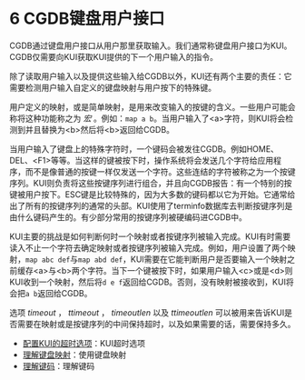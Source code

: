 6 CGDB键盘用户接口
===========

CGDB通过键盘用户接口从用户那里获取输入。我们通常称键盘用户接口为KUI。CGDB仅需要向KUI获取KUI提供的下一个用户输入的指令。

除了读取用户输入以及提供这些输入给CGDB以外，KUI还有两个主要的责任：它需要检测用户输入自定义的键盘映射与用户按下的特殊键。

用户定义的映射，或是简单映射，是用来改变输入的按键的含义。一些用户可能会称将这种功能称之为 *宏* 。例如：`map a b`。当用户输入了\<a\>字符，则KUI将会检测到并且替换为\<b\>然后将\<b\>返回给CGDB。

当用户输入了键盘上的特殊字符时，一个键码会被发往CGDB。例如HOME、DEL、\<F1\>等等。当这样的键被按下时，操作系统将会发送几个字符给应用程序，而不是像普通的按键一样仅发送一个字符。这些连结的字符被称之为一个按键序列。KUI则负责将这些按键序列进行组合，并且向CGDB报告：有一个特别的按键被用户按下。ESC键是比较特殊的，因为大多数的键码都以它为开始。它通常给出了所有的按键序列的通常的头部。KUI使用了terminfo数据库去判断按键序列是由什么键码产生的。有少部分常用的按键序列被硬编码进CGDB中。

KUI主要的挑战是如何判断何时一个映射或者按键序列被输入完成。KUI有时需要读入不止一个字符去确定映射或者按键序列被输入完成。例如，用户设置了两个映射，`map abc def`与`map abd def`，KUI需要在它能判断用户是否要输入一个映射之前缓存\<a\>与\<b\>两个字符。当下一个键被按下时，如果用户输入\<c\>或是\<d\>则KUI收到一个映射，然后将`d e f`返回给CGDB。否则，没有映射被接收到，KUI将会把`a b`返回给CGDB。

选项 *timeout* ， *ttimeout* ， *timeoutlen* 以及 *ttimeoutlen* 可以被用来告诉KUI是否需要在映射或是按键序列的中间保持超时，以及如果需要的话，需要保持多久。

* [配置KUI的超时选项](<6.1.md>)：KUI超时选项
* [理解键盘映射](<6.2.md>)：使用键盘映射
* [理解键码](6.3.md)：理解键码
